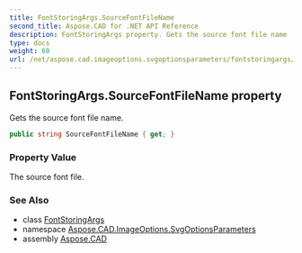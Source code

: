 ```yaml
---
title: FontStoringArgs.SourceFontFileName
second_title: Aspose.CAD for .NET API Reference
description: FontStoringArgs property. Gets the source font file name
type: docs
weight: 60
url: /net/aspose.cad.imageoptions.svgoptionsparameters/fontstoringargs/sourcefontfilename/
---
```

## FontStoringArgs.SourceFontFileName property

Gets the source font file name.

```csharp
public string SourceFontFileName { get; }
```

### Property Value

The source font file.

### See Also

* class [FontStoringArgs](../)
* namespace [Aspose.CAD.ImageOptions.SvgOptionsParameters](../../../aspose.cad.imageoptions.svgoptionsparameters/)
* assembly [Aspose.CAD](../../../)


